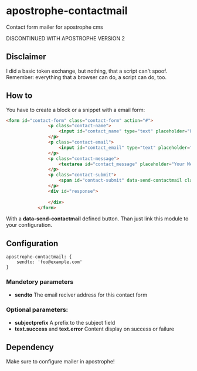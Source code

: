 # apostrophe-contactmail
Contact form mailer for apostrophe cms

DISCONTINUED WITH APOSTROPHE VERSION 2

## Disclaimer 
I did a basic token exchange, but nothing, that a script can't spoof. Remember: everything that a browser can do, a script can do, too. 

## How to
You have to create a block or a snippet with a email form: 

```html
<form id="contact-form" class="contact-form" action="#">
            	<p class="contact-name">
            		<input id="contact_name" type="text" placeholder="Full Name" value="" name="name" />
                </p>
                <p class="contact-email">
                	<input id="contact_email" type="text" placeholder="Email Address" value="" name="email" />
                </p>
                <p class="contact-message">
                	<textarea id="contact_message" placeholder="Your Message" name="message" rows="15" cols="40"></textarea>
                </p>
                <p class="contact-submit">
                	<span id="contact-submit" data-send-contactmail class="submit">Send Your Email</span>
                </p>
                <div id="response">
                
                </div>
            </form>
```

With a **data-send-contactmail** defined button. Than just link this module to your configuration. 

## Configuration

```
apostrophe-contactmail: { 
    sendto: 'foo@example.com'
}
```

### Mandetory parameters

* **sendto** The email reciver address for this contact form


### Optional parameters:

* **subjectprefix** A prefix to the subject field  
* **text.success** and **text.error** Content display on success or failure

## Dependency ##

Make sure to configure mailer in apostrophe! 



